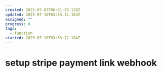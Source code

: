 ```yaml
---
created: 2025-07-07T06:51:39.128Z
updated: 2025-07-10T03:53:12.184Z
assigned: ""
progress: 0
tags:
  - function
started: 2025-07-10T03:53:12.184Z
---
```


# setup stripe payment link webhook
